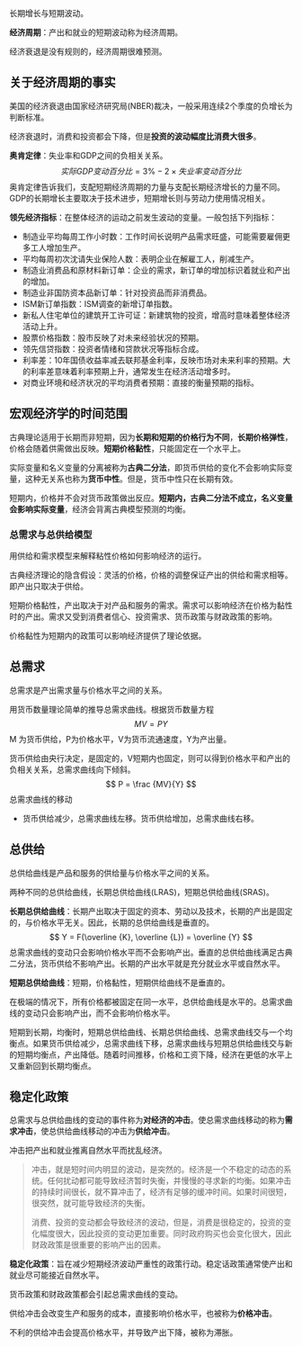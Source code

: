  

长期增长与短期波动。



**经济周期**：产出和就业的短期波动称为经济周期。



经济衰退是没有规则的，经济周期很难预测。



## 关于经济周期的事实

美国的经济衰退由国家经济研究局(NBER)裁决，一般采用连续2个季度的负增长为判断标准。



经济衰退时，消费和投资都会下降，但是**投资的波动幅度比消费大很多**。



**奥肯定律**：失业率和GDP之间的负相关关系。
$$
实际GDP变动百分比 = 3\% - 2 \times 失业率变动百分比
$$
奥肯定律告诉我们，支配短期经济周期的力量与支配长期经济增长的力量不同。GDP的长期增长主要取决于技术进步，短期增长则与劳动力使用情况相关。



**领先经济指标**：在整体经济的运动之前发生波动的变量。一般包括下列指标：

+ 制造业平均每周工作小时数：工作时间长说明产品需求旺盛，可能需要雇佣更多工人增加生产。
+ 平均每周初次沈请失业保险人数：表明企业在解雇工人，削减生产。
+ 制造业消费品和原材料新订单：企业的需求，新订单的增加标识着就业和产出的增加。
+ 制造业非国防资本品新订单：针对投资品而非消费品。
+ ISM新订单指数：ISM调查的新增订单指数。
+ 新私人住宅单位的建筑开工许可证：新建筑物的投资，增高时意味着整体经济活动上升。
+ 股票价格指数：股市反映了对未来经验状况的预期。
+ 领先信贷指数：投资者情绪和贷款状况等指标合成。
+ 利率差：10年国债收益率减去联邦基金利率，反映市场对未来利率的预期。大的利率差意味着利率预期上升，通常发生在经济活动增多时。
+ 对商业环境和经济状况的平均消费者预期：直接的衡量预期的指标。

## 宏观经济学的时间范围

古典理论适用于长期而非短期，因为**长期和短期的价格行为不同**，**长期价格弹性**，价格会随着供需做出反映。**短期价格黏性**，只能固定在一个水平上。



实际变量和名义变量的分离被称为**古典二分法**，即货币供给的变化不会影响实际变量，这种无关系也称为**货币中性**。但是，货币中性只在长期有效。

短期内，价格并不会对货币政策做出反应。**短期内，古典二分法不成立，名义变量会影响实际变量**，经济会背离古典模型预测的均衡。



### 总需求与总供给模型



用供给和需求模型来解释粘性价格如何影响经济的运行。



古典经济理论的隐含假设：灵活的价格，价格的调整保证产出的供给和需求相等。即产出只取决于供给。



短期价格黏性，产出取决于对产品和服务的需求。需求可以影响经济在价格为黏性时的产出。需求又受到消费者信心、投资需求、货币政策与财政政策的影响。

价格黏性为短期内的政策可以影响经济提供了理论依据。



## 总需求



总需求是产出需求量与价格水平之间的关系。



用货币数量理论简单的推导总需求曲线。根据货币数量方程
$$
MV = PY
$$
M 为货币供给，P为价格水平，V为货币流通速度，Y为产出量。

货币供给由央行决定，是固定的，V短期内也固定，则可以得到价格水平和产出的负相关关系，总需求曲线向下倾斜。
$$
P = \frac {MV}{Y}
$$
总需求曲线的移动

+ 货币供给减少，总需求曲线左移。货币供给增加，总需求曲线右移。



## 总供给



总供给曲线是产品和服务的供给量与价格水平之间的关系。



两种不同的总供给曲线，长期总供给曲线(LRAS)，短期总供给曲线(SRAS)。



**长期总供给曲线**：长期产出取决于固定的资本、劳动以及技术，长期的产出是固定的，与价格水平无关。因此，长期的总供给曲线是垂直的。
$$
Y = F(\overline {K}, \overline {L}) = \overline {Y}
$$
总需求曲线的变动只会影响价格水平而不会影响产出。垂直的总供给曲线满足古典二分法，货币供给不影响产出。长期的产出水平就是充分就业水平或自然水平。



**短期总供给曲线**：短期，价格黏性，短期供给曲线不是垂直的。

在极端的情况下，所有价格都被固定在同一水平，总供给曲线是水平的。总需求曲线的变动只会影响产出，而不会影响价格水平。



短期到长期，均衡时，短期总供给曲线、长期总供给曲线、总需求曲线交与一个均衡点。如果货币供给减少，总需求曲线下移，总需求曲线与短期总供给曲线交与新的短期均衡点，产出降低。随着时间推移，价格和工资下降，经济在更低的水平上又重新回到长期均衡点。



## 稳定化政策

总需求与总供给曲线的变动的事件称为**对经济的冲击**。使总需求曲线移动的称为**需求冲击**，使总供给曲线移动的冲击为**供给冲击**。

冲击把产出和就业推离自然水平而扰乱经济。

> 冲击，就是短时间内明显的波动，是突然的。经济是一个不稳定的动态的系统。任何扰动都可能导致经济暂时失衡，并慢慢的寻求新的均衡。如果冲击的持续时间很长，就不算冲击了，经济有足够的缓冲时间。如果时间很短，很突然，就可能导致经济的失衡。
>
> 消费、投资的变动都会导致经济的波动，但是，消费是很稳定的，投资的变化幅度很大，因此投资的变动更加重要。同时政府购买也会变化很大，因此财政政策是很重要的影响产出的因素。

**稳定化政策**：旨在减少短期经济波动严重性的政策行动。稳定话政策通常使产出和就业尽可能接近自然水平。



货币政策和财政政策都会引起总需求曲线的变动。



供给冲击会改变生产和服务的成本，直接影响价格水平，也被称为**价格冲击**。



不利的供给冲击会提高价格水平，并导致产出下降，被称为滞胀。





 